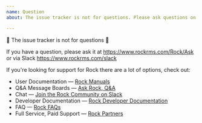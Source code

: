 ```yaml
---
name: Question
about: The issue tracker is not for questions. Please ask questions on https://www.rockrms.com/Rock/Ask

---
```


🚨 The issue tracker is not for questions 🚨

If you have a question, please ask it at https://www.rockrms.com/Rock/Ask or via Slack https://www.rockrms.com/slack



If you're looking for support for Rock there are a lot of options, check out:

* User Documentation &mdash; [Rock Manuals](https://www.rockrms.com/Learn/Documentation)
* Q&A Message Boards &mdash; [Ask Rock, Q&A](https://www.rockrms.com/Rock/Ask)
* Chat &mdash; [Join the Rock Community on Slack](https://www.rockrms.com/slack)
* Developer Documentation &mdash; [Rock Developer Documentation](https://www.rockrms.com/Developer)
* FAQ &mdash; [Rock FAQs](https://www.rockrms.com/faq)
* Full Service, Paid Support &mdash; [Rock Partners](https://www.rockrms.com/Partners?Category=13)